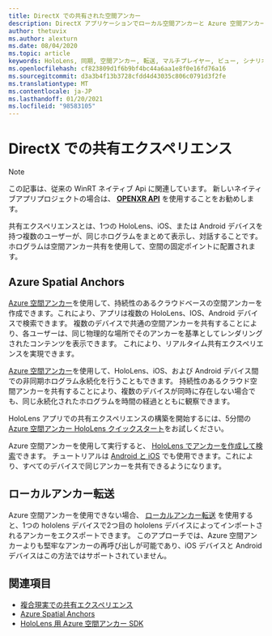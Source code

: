```yaml
---
title: DirectX での共有された空間アンカー
description: DirectX アプリケーションでローカル空間アンカーと Azure 空間アンカーを共有することで、2つの HoloLens デバイスを同期する方法について説明します。
author: thetuvix
ms.author: alexturn
ms.date: 08/04/2020
ms.topic: article
keywords: HoloLens, 同期, 空間アンカー, 転送, マルチプレイヤー, ビュー, シナリオ, チュートリアル, サンプルコード, Azure, Azure 空間アンカー, ASA
ms.openlocfilehash: cf823809d1f6b9bf4bc44a6aa1e8f0e16fd76a16
ms.sourcegitcommit: d3a3b4f13b3728cfdd4d43035c806c0791d3f2fe
ms.translationtype: MT
ms.contentlocale: ja-JP
ms.lasthandoff: 01/20/2021
ms.locfileid: "98583105"
---
```

# <a name="shared-experiences-in-directx"></a>DirectX での共有エクスペリエンス

> [!NOTE]
> この記事は、従来の WinRT ネイティブ Api に関連しています。  新しいネイティブアプリプロジェクトの場合は、 **[OPENXR API](../native/openxr-getting-started.md)** を使用することをお勧めします。

共有エクスペリエンスとは、1つの HoloLens、iOS、または Android デバイスを持つ複数のユーザーが、同じホログラムをまとめて表示し、対話することです。 ホログラムは空間アンカー共有を使用して、空間の固定ポイントに配置されます。

## <a name="azure-spatial-anchors"></a>Azure Spatial Anchors

<a href="/azure/spatial-anchors/overview" target="_blank">Azure 空間アンカー</a>を使用して、持続性のあるクラウドベースの空間アンカーを作成できます。これにより、アプリは複数の HoloLens、IOS、Android デバイスで検索できます。  複数のデバイスで共通の空間アンカーを共有することにより、各ユーザーは、同じ物理的な場所でそのアンカーを基準としてレンダリングされたコンテンツを表示できます。  これにより、リアルタイム共有エクスペリエンスを実現できます。

<a href="/azure/spatial-anchors/overview" target="_blank">Azure 空間アンカー</a>を使用して、HoloLens、iOS、および Android デバイス間での非同期ホログラム永続化を行うこともできます。  持続性のあるクラウド空間アンカーを共有することにより、複数のデバイスが同時に存在しない場合でも、同じ永続化されたホログラムを時間の経過とともに観察できます。

HoloLens アプリでの共有エクスペリエンスの構築を開始するには、5分間の <a href="/azure/spatial-anchors/quickstarts/get-started-hololens" target="_blank">Azure 空間アンカー HoloLens クイックスタート</a>をお試しください。

Azure 空間アンカーを使用して実行すると、 <a href="/azure/spatial-anchors/concepts/create-locate-anchors-cpp-winrt" target="_blank">HoloLens でアンカーを作成して検索</a>できます。  チュートリアルは <a href="/azure/spatial-anchors/create-locate-anchors-overview" target="_blank">Android と iOS</a> でも使用できます。これにより、すべてのデバイスで同じアンカーを共有できるようになります。

## <a name="local-anchor-transfers"></a>ローカルアンカー転送

Azure 空間アンカーを使用できない場合、 [ローカルアンカー転送](../../out-of-scope/local-anchor-transfers-in-directx.md) を使用すると、1つの hololens デバイスで2つ目の hololens デバイスによってインポートされるアンカーをエクスポートできます。  このアプローチでは、Azure 空間アンカーよりも堅牢なアンカーの再呼び出しが可能であり、iOS デバイスと Android デバイスはこの方法ではサポートされていません。

## <a name="see-also"></a>関連項目

* [複合現実での共有エクスペリエンス](shared-experiences-in-mixed-reality.md)
* <a href="/azure/spatial-anchors" target="_blank">Azure Spatial Anchors</a>
* <a href="/cpp/api/spatial-anchors/winrt/" target="_blank">HoloLens 用 Azure 空間アンカー SDK</a>